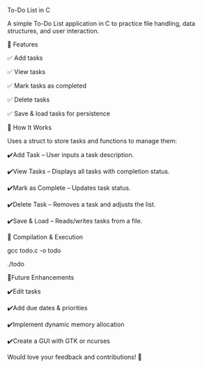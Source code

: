 
To-Do List in C

A simple To-Do List application in C to practice file handling, data structures, and user interaction.

🌟 Features

✅ Add tasks

✅ View tasks

✅ Mark tasks as completed

✅ Delete tasks

✅ Save & load tasks for persistence

🌟 How It Works

Uses a struct to store tasks and functions to manage them:

✔️Add Task – User inputs a task description.

✔️View Tasks – Displays all tasks with completion status.

✔️Mark as Complete – Updates task status.

✔️Delete Task – Removes a task and adjusts the   list.

✔️Save & Load – Reads/writes tasks from a file.


🌟 Compilation & Execution

gcc todo.c -o todo

./todo

🌟Future Enhancements

✔️Edit tasks

✔️Add due dates & priorities

✔️Implement dynamic memory allocation

✔️Create a GUI with GTK or ncurses


Would love your feedback and contributions! 🚀







